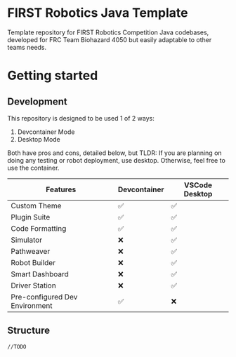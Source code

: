 # FIRST Robotics Java Template
Template repository for FIRST Robotics Competition Java codebases, developed for FRC Team Biohazard 4050 but easily adaptable to other teams needs.

# Getting started

## Development

This repository is designed to be used 1 of 2 ways:

1. Devcontainer Mode
2. Desktop Mode

Both have pros and cons, detailed below, but TLDR: If you are planning on doing any testing or robot deployment, use desktop. Otherwise, feel free to use the container.

| Features | Devcontainer | VSCode Desktop |
|---|---|---|
| Custom Theme | ✅ | ✅ |
| Plugin Suite | ✅ | ✅ |
| Code Formatting | ✅ | ✅ |
| Simulator | ❌ | ✅ |
| Pathweaver | ❌ | ✅ |
| Robot Builder | ❌ | ✅ |
| Smart Dashboard | ❌ | ✅ |
| Driver Station | ❌ | ✅ |
| Pre-configured Dev Environment | ✅ | ❌ |

## Structure

`//TODO`
